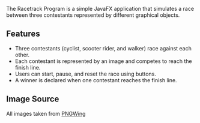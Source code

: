 The Racetrack Program is a simple JavaFX application that simulates a race between three contestants represented by different graphical objects.

## Features

- Three contestants (cyclist, scooter rider, and walker) race against each other.
- Each contestant is represented by an image and competes to reach the finish line.
- Users can start, pause, and reset the race using buttons.
- A winner is declared when one contestant reaches the finish line.


## Image Source

All images taken from [PNGWing](https://www.pngwing.com/)
